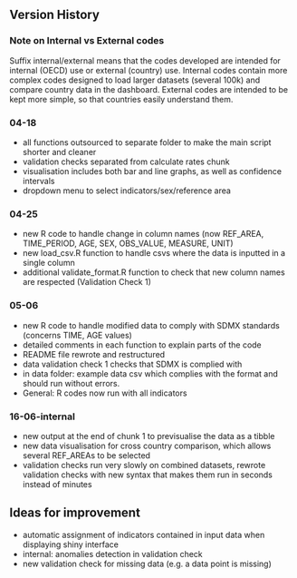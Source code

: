 ## Version History

### Note on Internal vs External codes
Suffix internal/external means that the codes developed are intended for internal (OECD) use or external (country) use.
Internal codes contain more complex codes designed to load larger datasets (several 100k) and compare country data in the dashboard. 
External codes are intended to be kept more simple, so that countries easily understand them.

### 04-18
- all functions outsourced to separate folder to make the main script shorter and cleaner
- validation checks separated from calculate rates chunk
- visualisation includes both bar and line graphs, as well as confidence intervals
- dropdown menu to select indicators/sex/reference area

### 04-25
- new R code to handle change in column names (now REF_AREA, TIME_PERIOD, AGE, SEX, OBS_VALUE, MEASURE, UNIT)
- new load_csv.R function to handle csvs where the data is inputted in a single column
- additional validate_format.R function to check that new column names are respected (Validation Check 1)


### 05-06
- new R code to handle modified data to comply with SDMX standards (concerns TIME, AGE values)
- detailed comments in each function to explain parts of the code
- README file rewrote and restructured
- data validation check 1 checks that SDMX is complied with
- in data folder: example data csv which complies with the format and should run without errors.
- General: R codes now run with all indicators

### 16-06-internal
- new output at the end of chunk 1 to previsualise the data as a tibble
- new data visualisation for cross country comparison, which allows several REF_AREAs to be selected
- validation checks run very slowly on combined datasets, rewrote validation checks with new syntax that makes them run in seconds instead of minutes


## Ideas for improvement
- automatic assignment of indicators contained in input data when displaying shiny interface
- internal: anomalies detection in validation check
- new validation check for missing data (e.g. a data point is missing)

